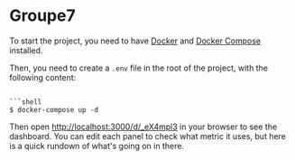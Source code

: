 # Groupe7

To start the project, you need to have [Docker](https://www.docker.com/) and [Docker Compose](https://docs.docker.com/compose/) installed.

Then, you need to create a `.env` file in the root of the project, with the following content:

```shell

```shell
$ docker-compose up -d
```

Then open [http://localhost:3000/d/_eX4mpl3](http://localhost:3000/d/_eX4mpl3) in your browser to see the dashboard. You can edit each panel to check what metric it uses, but here is a quick rundown of what's going on in there.